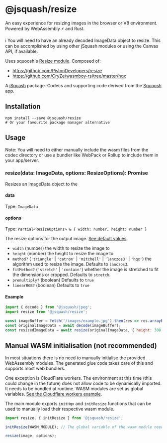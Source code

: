 # @jsquash/resize

An easy experience for resizing images in the browser or V8 environment. Powered by WebAssembly ⚡️ and Rust.

ℹ️ You will need to have an already decoded ImageData object to resize. This can be accomplished by using other jSquash modules or using the Canvas API, if available.

Uses squoosh's [Resize module](https://github.com/GoogleChromeLabs/squoosh/blob/dev/src/features/processors/resize/worker/resize.ts).
Composed of:
- https://github.com/PistonDevelopers/resize
- https://github.com/CryZe/wasmboy-rs/tree/master/hqx

A [jSquash](https://github.com/jamsinclair/jSquash) package. Codecs and supporting code derived from the [Squoosh](https://github.com/GoogleChromeLabs/squoosh) app.

## Installation

```shell
npm install --save @jsquash/resize
# Or your favourite package manager alternative
```

## Usage

Note: You will need to either manually include the wasm files from the codec directory or use a bundler like WebPack or Rollup to include them in your app/server.

### resize(data: ImageData, options: ResizeOptions): Promise<ImageData>

Resizes an ImageData object to the 

#### data
Type: `ImageData`

#### options
Type: `Partial<ResizeOptions> & { width: number, height: number }`

The resize options for the output image. [See default values](./meta.ts).
- `width` (number) the width to resize the image to 
- `height` (number) the height to resize the image to
- `method?` (`'triangle'` | `'catrom'` | `'mitchell'` | `'lanczos3'` | `'hqx'`) the algorithm used to resize the image. Defaults to `lanczos3`.
- `fitMethod?` (`'stretch'` | `'contain'`) whether the image is stretched to fit the dimensions or cropped. Defaults to `stretch`.
- `premultiply?` (boolean) Defaults to `true`
- `linearRGB?` (boolean) Defaults to `true`


#### Example
```js
import { decode } from '@jsquash/jpeg';
import resize from '@jsquash/resize';

const imageBuffer = fetch('/images/example.jpg').then(res => res.arrayBuffer());
const originalImageData = await decode(imageBuffer);
const resizedImageData = await resize(originalImageData, { height: 300, width: 400 };
```

## Manual WASM initialisation (not recommended)

In most situations there is no need to manually initialise the provided WebAssembly modules.
The generated glue code takes care of this and supports most web bundlers.

One exception is CloudFlare workers. The environment at this time (this could change in the future) does not allow code to be dynamically imported. It needs to be bundled at runtime. WASM modules are set as global variables. [See the Cloudflare workers example](/examples/cloudflare-worker).

The main module exports `initHqx` and `initResize` functions that can be used to manually load their respective wasm module.

```js
import resize, { initResize } from '@jsquash/resize';

initResize(WASM_MODULE); // The global variable of the wasm module needs to be defined in the wrangler.toml file

resize(image, options);
```
